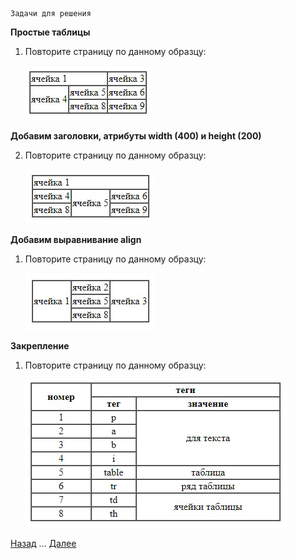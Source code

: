     Задачи для решения

**Простые таблицы**

1. Повторите страницу по данному образцу:

    ![Повторите страницу по данному по образцу](img/1.jpg)
    
**Добавим заголовки, атрибуты width (400) и height (200)**

2. Повторите страницу по данному образцу:

    ![Повторите страницу по данному по образцу](img/2.jpg)
    
**Добавим выравнивание align**

1. Повторите страницу по данному образцу:

    ![Повторите страницу по данному по образцу](img/3.jpg)
    
**Закрепление**

1. Повторите страницу по данному образцу:

    ![Повторите страницу по данному по образцу](img/4.jpg)
    
[Назад](https://github.com/KinShish/learning_task_1/tree/master/2) ... [Далее](https://github.com/KinShish/learning_task_1/tree/master/4)    